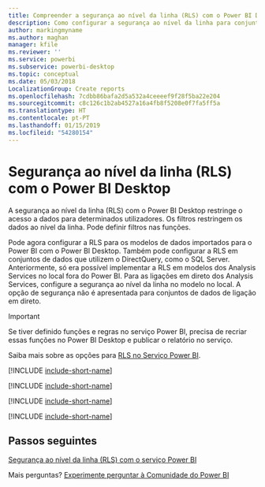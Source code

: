 ```yaml
---
title: Compreender a segurança ao nível da linha (RLS) com o Power BI Desktop
description: Como configurar a segurança ao nível da linha para conjuntos de dados importados, e DirectQuery, no Power BI Desktop.
author: markingmyname
ms.author: maghan
manager: kfile
ms.reviewer: ''
ms.service: powerbi
ms.subservice: powerbi-desktop
ms.topic: conceptual
ms.date: 05/03/2018
LocalizationGroup: Create reports
ms.openlocfilehash: 7cdbb86bafa2d5a532a4ceeeef9f28f5ba22e204
ms.sourcegitcommit: c8c126c1b2ab4527a16a4fb8f5208e0f7fa5ff5a
ms.translationtype: HT
ms.contentlocale: pt-PT
ms.lasthandoff: 01/15/2019
ms.locfileid: "54280154"
---
```

# <a name="row-level-security-rls-with-power-bi-desktop"></a>Segurança ao nível da linha (RLS) com o Power BI Desktop

A segurança ao nível da linha (RLS) com o Power BI Desktop restringe o acesso a dados para determinados utilizadores. Os filtros restringem os dados ao nível da linha. Pode definir filtros nas funções.

Pode agora configurar a RLS para os modelos de dados importados para o Power BI com o Power BI Desktop. Também pode configurar a RLS em conjuntos de dados que utilizem o DirectQuery, como o SQL Server. Anteriormente, só era possível implementar a RLS em modelos dos Analysis Services no local fora do Power BI. Para as ligações em direto dos Analysis Services, configure a segurança ao nível da linha no modelo no local. A opção de segurança não é apresentada para conjuntos de dados de ligação em direto.

> [!IMPORTANT]
> Se tiver definido funções e regras no serviço Power BI, precisa de recriar essas funções no Power BI Desktop e publicar o relatório no serviço.

Saiba mais sobre as opções para [RLS no Serviço Power BI](service-admin-rls.md).

[!INCLUDE [include-short-name](./includes/rls-desktop-define-roles.md)]

[!INCLUDE [include-short-name](./includes/rls-desktop-view-as-roles.md)]

[!INCLUDE [include-short-name](./includes/rls-limitations.md)]

[!INCLUDE [include-short-name](./includes/rls-faq.md)]

## <a name="next-steps"></a>Passos seguintes

[Segurança ao nível da linha (RLS) com o serviço Power BI](service-admin-rls.md)  

Mais perguntas? [Experimente perguntar à Comunidade do Power BI](http://community.powerbi.com/)